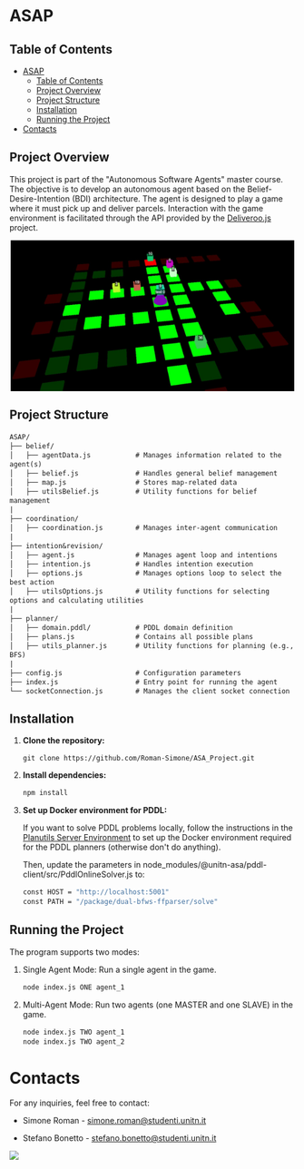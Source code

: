 # ASAP

## Table of Contents

- [ASAP](#asap)
  - [Table of Contents](#table-of-contents)
  - [Project Overview](#project-overview)
  - [Project Structure](#project-structure)
  - [Installation](#installation)
  - [Running the Project](#running-the-project)
- [Contacts](#contacts)

## Project Overview
This project is part of the "Autonomous Software Agents" master course. The objective is to develop an autonomous agent based on the Belief-Desire-Intention (BDI) architecture. The agent is designed to play a game where it must pick up and deliver parcels. Interaction with the game environment is facilitated through the API provided by the [Deliveroo.js](https://github.com/unitn-ASA/DeliverooAgent.js) project.

<p align="center">
  <img src="img_README/deliveroo.png" alt="Deliveroo Agent" style="display: block; margin: 0 auto; width: 500px;">
</p>

## Project Structure

```plaintext
ASAP/
├── belief/
│   ├── agentData.js           # Manages information related to the agent(s)
│   ├── belief.js              # Handles general belief management
│   ├── map.js                 # Stores map-related data
│   ├── utilsBelief.js         # Utility functions for belief management
|
├── coordination/
│   ├── coordination.js        # Manages inter-agent communication 
|
├── intention&revision/
│   ├── agent.js               # Manages agent loop and intentions
│   ├── intention.js           # Handles intention execution
│   ├── options.js             # Manages options loop to select the best action
│   ├── utilsOptions.js        # Utility functions for selecting options and calculating utilities
|
├── planner/
│   ├── domain.pddl/           # PDDL domain definition
│   ├── plans.js               # Contains all possible plans
│   ├── utils_planner.js       # Utility functions for planning (e.g., BFS)
|
├── config.js                  # Configuration parameters
├── index.js                   # Entry point for running the agent
└── socketConnection.js        # Manages the client socket connection
```

## Installation

1. **Clone the repository:**
   ```
   git clone https://github.com/Roman-Simone/ASA_Project.git
   ```

2. **Install dependencies:**
   ```sh
   npm install
   ```

3. **Set up Docker environment for PDDL:**
   
   If you want to solve PDDL problems locally, follow the instructions in the [Planutils Server Environment](https://github.com/AI-Planning/planutils/tree/main/environments/server) to set up the Docker environment required for the PDDL planners (otherwise don't do anything).

   Then, update the parameters in node_modules/@unitn-asa/pddl-client/src/PddlOnlineSolver.js to:
    
    ```bash
    const HOST = "http://localhost:5001"
    const PATH = "/package/dual-bfws-ffparser/solve"
    ```

## Running the Project

The program supports two modes:

1. Single Agent Mode: Run a single agent in the game.

    ```bash
    node index.js ONE agent_1
    ```
2. Multi-Agent Mode: Run two agents (one MASTER and one SLAVE) in the game.

    ```bash
    node index.js TWO agent_1
    node index.js TWO agent_2
    ```

# Contacts
For any inquiries, feel free to contact:

- Simone Roman - [simone.roman@studenti.unitn.it](mailto:simone.roman@studenti.unitn.it)

- Stefano Bonetto - [stefano.bonetto@studenti.unitn.it](mailto:stefano.bonetto@studenti.unitn.it)

<a href="https://www.unitn.it/"><img src="https://ing-gest.disi.unitn.it/wp-content/uploads/2022/11/marchio_disi_bianco_vert_eng-1024x295.png" width="300px"></a>
